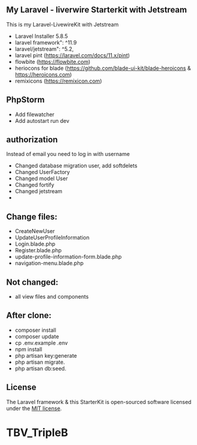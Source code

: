 ## My Laravel - liverwire Starterkit with Jetstream

This is my Laravel-LivewireKit with Jetstream

- Laravel Installer 5.8.5
- laravel framework": ^11.9
- laravel/jetstream": ^5.2,
- laravel pint (https://laravel.com/docs/11.x/pint)
- flowbite (https://flowbite.com)
- heriocons for blade (https://github.com/blade-ui-kit/blade-heroicons & https://heroicons.com)
- remixicons (https://remixicon.com)

## PhpStorm

- Add filewatcher
- Add autostart run dev

## authorization

Instead of email you need to log in with username

- Changed database migration user, add softdelets
- Changed UserFactory
- Changed model User
- Changed fortify
- Changed jetstream
-

## Change files:

- CreateNewUser
- UpdateUserProfileInformation
- Login.blade.php
- Register.blade.php
- update-profile-information-form.blade.php
- navigation-menu.blade.php

## Not changed:

- all view files and components

## After clone:

- composer install
- composer update
- cp .env.example .env
- npm install
- php artisan key:generate
- php artisan migrate.
- php artisan db:seed.

## License

The Laravel framework & this StarterKit is open-sourced software licensed under
the [MIT license](https://opensource.org/licenses/MIT).
# TBV_TripleB
